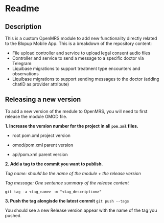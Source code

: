 # Readme

## Description

This is a custom OpenMRS module to add new functionality directly related to the Blopup Mobile App.
This is a breakdown of the repository content:

- File upload controller and service to upload legal consent audio files
- Controller and service to send a message to a specific doctor via Telegram
- Liquibase migrations to support treatment type encounters and observations
- Liquibase migrations to support sending messages to the doctor (adding chatID as provider attribute)

## Releasing a new version

To add a new version of the medule to OpenMRS, you will need to first release the module OMOD file.

**1. Increase the version number for the project in all `pom.xml` files.**

- root pom.xml project version

- omod/pom.xml parent version

- api/pom.xml parent version
   
**2. Add a tag to the commit you want to publish.**
  
*Tag name: should be the name of the module + the release version*

*Tag message: One sentence summary of the release content*

`git tag -a <tag_name> -m "<tag_description>"`
   
**3. Push the tag alongisde the latest commit**
   `git push --tags`
   
You should see a new Release version appear with the name of the tag you pushed.


